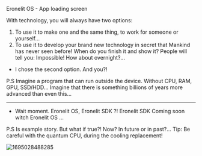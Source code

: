 Eronelit OS - App loading screen

With technology, you will always have two options:

1. To use it to make one and the same thing, to work for someone or yourself...
2. To use it to develop your brand new technology in secret that Mankind has never seen before!
   When do you finish it and show it? People will tell you: Impossible! How about overnight?...

* I chose the second option. And you?!

P.S Imagine a program that can run outside the device. Without CPU, RAM, GPU, SSD/HDD...
Imagine that there is something billions of years more advanced than even this...

---

- Wait moment. Eronelit OS, Eronelit SDK ?!
  Eronelit SDK Coming soon witch Eronelit OS ...

P.S Is example story. But what if true?! Now? In future or in past?...
Tip: Be careful with the quantum CPU, during the cooling replacement!

![1695028488285](/?blog=18_sept_2023_10_28/1695028488285)
